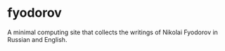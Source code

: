 # fyodorov
A minimal computing site that collects the writings of Nikolai Fyodorov in Russian and English.
